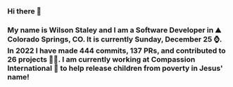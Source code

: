 ### Hi there 👋

### My name is Wilson Staley and I am a Software Developer in ⛰ Colorado Springs, CO.  It is currently Sunday, December 25 ⌚. In 2022 I have made 444 commits, 137 PRs, and contributed to 26 projects 👨‍💻. I am currently working at Compassion International 🏢 to help release children from poverty in Jesus' name!
